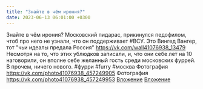 ```yaml
---
title: "Знайте в чём ирония?"
date: 2023-06-13 06:01:00 +0300
---
```


Знайте в чём ирония?
Московский пидарас, прикинулся педофилом, чтоб про него не узнали, что он поддерживает #ВСУ.
Это Вингед Вангер, тот "чьи идеалы предала Россия" https://vk.com/wall41076938_13479
Несмотря на то, что этих ублюдков записали, и, что они себе лет на 10 наговорили, он вполне себе желанный гость среди московских фуррей.
В прочем, ничего нового.
#фурри #furry #москва
Фотография
<a class="vk-attach" href="https://vk.com/photo41076938_457249905">https://vk.com/photo41076938_457249905</a>
Фотография
<a class="vk-attach" href="https://vk.com/photo41076938_457249953">https://vk.com/photo41076938_457249953</a>
<a class="vk-attach" href="https://vk.com/photo41076938_457249905">Вложение</a>
<a class="vk-attach" href="https://vk.com/photo41076938_457249953">Вложение</a>
